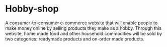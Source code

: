 # Hobby-shop
 A consumer-to-consumer e-commerce website that will enable people to make money online by selling products they make as a hobby. Through this website, home made food and other household commodities will be sold by two categories: readymade products and on-order made products.
